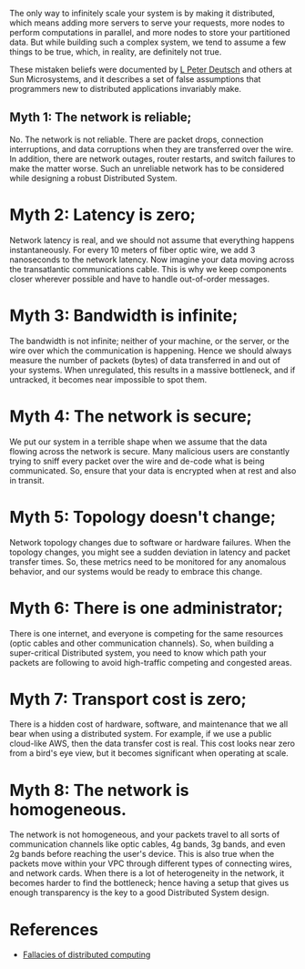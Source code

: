 The only way to infinitely scale your system is by making it distributed, which means adding more servers to serve your requests, more nodes to perform computations in parallel, and more nodes to store your partitioned data. But while building such a complex system, we tend to assume a few things to be true, which, in reality, are definitely not true.

These mistaken beliefs were documented by [L Peter Deutsch](https://en.wikipedia.org/wiki/L._Peter_Deutsch) and others at Sun Microsystems, and it describes a set of false assumptions that programmers new to distributed applications invariably make.

## Myth 1: The network is reliable;

No. The network is not reliable. There are packet drops, connection interruptions, and data corruptions when they are transferred over the wire. In addition, there are network outages, router restarts, and switch failures to make the matter worse. Such an unreliable network has to be considered while designing a robust Distributed System.

# Myth 2: Latency is zero;

Network latency is real, and we should not assume that everything happens instantaneously. For every 10 meters of fiber optic wire, we add 3 nanoseconds to the network latency. Now imagine your data moving across the transatlantic communications cable. This is why we keep components closer wherever possible and have to handle out-of-order messages.

# Myth 3: Bandwidth is infinite;

The bandwidth is not infinite; neither of your machine, or the server, or the wire over which the communication is happening. Hence we should always measure the number of packets (bytes) of data transferred in and out of your systems. When unregulated, this results in a massive bottleneck, and if untracked, it becomes near impossible to spot them.

# Myth 4: The network is secure;

We put our system in a terrible shape when we assume that the data flowing across the network is secure. Many malicious users are constantly trying to sniff every packet over the wire and de-code what is being communicated. So, ensure that your data is encrypted when at rest and also in transit.

# Myth 5: Topology doesn't change;

Network topology changes due to software or hardware failures. When the topology changes, you might see a sudden deviation in latency and packet transfer times. So, these metrics need to be monitored for any anomalous behavior, and our systems would be ready to embrace this change.

# Myth 6: There is one administrator;

There is one internet, and everyone is competing for the same resources (optic cables and other communication channels). So, when building a super-critical Distributed system, you need to know which path your packets are following to avoid high-traffic competing and congested areas.

# Myth 7: Transport cost is zero;

There is a hidden cost of hardware, software, and maintenance that we all bear when using a distributed system. For example, if we use a public cloud-like AWS, then the data transfer cost is real. This cost looks near zero from a bird's eye view, but it becomes significant when operating at scale.

# Myth 8: The network is homogeneous.

The network is not homogeneous, and your packets travel to all sorts of communication channels like optic cables, 4g bands, 3g bands, and even 2g bands before reaching the user's device. This is also true when the packets move within your VPC through different types of connecting wires, and network cards. When there is a lot of heterogeneity in the network, it becomes harder to find the bottleneck; hence having a setup that gives us enough transparency is the key to a good Distributed System design.

# References

- [Fallacies of distributed computing](https://en.wikipedia.org/wiki/Fallacies_of_distributed_computing)
